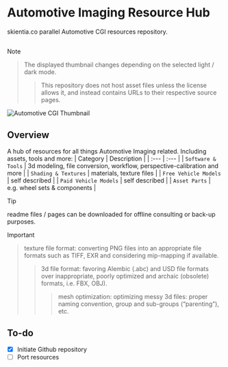 # Automotive Imaging Resource Hub

skientia.co parallel Automotive CGI resources repository.


## 
> [!NOTE]
> > The displayed thumbnail changes depending on the selected light / dark mode.
> > > This repository does not host asset files unless the license allows it, and instead contains URLs to their respective source pages.

<picture>
  <source media="(prefers-color-scheme: dark)" srcset="https://images.squarespace-cdn.com/content/v1/608815d80fda1f2c79e48753/1710814692893-MSGUP7D35LMUNH7PC88F/stratus-skientia-tail-light-agx.jpg">
  <source media="(prefers-color-scheme: light)" srcset="https://images.squarespace-cdn.com/content/v1/608815d80fda1f2c79e48753/1710886892186-03PXGOX0FP7MX36VLC4C/stratus-octane-studio-lighting-thumbnail.jpg">
  <img alt="Automotive CGI Thumbnail" src="https://images.squarespace-cdn.com/content/v1/608815d80fda1f2c79e48753/1710886892186-03PXGOX0FP7MX36VLC4C/stratus-octane-studio-lighting-thumbnail.jpg">
</picture>

## Overview

A hub of resources for all things Automotive Imaging related.
Including assets, tools and more:
| Category | Description |
| :---   | :---   |
| `Software & Tools` | 3d modeling, file conversion, workflow, perspective-calibration and more |
| `Shading & Textures` | materials, texture files |
| `Free Vehicle Models` | self described |
| `Paid Vehicle Models` | self described |
| `Asset Parts` | e.g. wheel sets & components |

> [!TIP]
> readme files / pages can be downloaded for offline consulting or back-up purposes.

> [!IMPORTANT] 
> > texture file format: converting PNG files into an appropriate file formats such as TIFF, EXR and considering mip-mapping if available.
> > > 3d file format: favoring Alembic (.abc) and USD file formats over inappropriate, poorly optimized and archaic (obsolete) formats, i.e. FBX, OBJ).
> > > >mesh optimization: optimizing messy 3d files: proper naming convention, group and sub-groups (“parenting”), etc.

## To-do
- [x] Initiate Github repository
- [ ] Port resources
